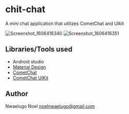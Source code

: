 # chit-chat
A mini chat application that utilizes CometChat and UIkit


![Screenshot_1606416340](https://user-images.githubusercontent.com/40652867/100384561-bd6c2500-3020-11eb-9fa9-75d46bebc0dd.png) ![Screenshot_1606416351](https://user-images.githubusercontent.com/40652867/100384575-c2c96f80-3020-11eb-93af-481e90fc73bb.png)

## Libraries/Tools used
* Android studio
* [Material Design](https://material.io/develop/android/)
* [CometChat](https://www.cometchat.com)
* [CometChat UIKit](https://github.com/cometchat-pro/android-chat-ui-kit)


## Author
Nwaelugo Noel
noelnwaelugo@gmail.com
